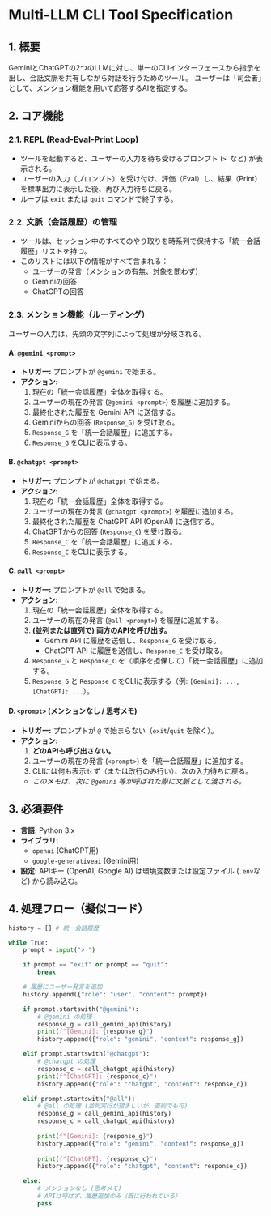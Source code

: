 # Multi-LLM CLI Tool Specification

## 1. 概要

GeminiとChatGPTの2つのLLMに対し、単一のCLIインターフェースから指示を出し、会話文脈を共有しながら対話を行うためのツール。
ユーザーは「司会者」として、メンション機能を用いて応答するAIを指定する。

## 2. コア機能

### 2.1. REPL (Read-Eval-Print Loop)

- ツールを起動すると、ユーザーの入力を待ち受けるプロンプト (`> `など) が表示される。
- ユーザーの入力（プロンプト）を受け付け、評価（Eval）し、結果（Print）を標準出力に表示した後、再び入力待ちに戻る。
- ループは `exit` または `quit` コマンドで終了する。

### 2.2. 文脈（会話履歴）の管理

- ツールは、セッション中のすべてのやり取りを時系列で保持する「統一会話履歴」リストを持つ。
- このリストには以下の情報がすべて含まれる：
    - ユーザーの発言（メンションの有無、対象を問わず）
    - Geminiの回答
    - ChatGPTの回答

### 2.3. メンション機能（ルーティング）

ユーザーの入力は、先頭の文字列によって処理が分岐される。

#### A. `@gemini <prompt>`

- **トリガー:** プロンプトが `@gemini` で始まる。
- **アクション:**
    1. 現在の「統一会話履歴」全体を取得する。
    2. ユーザーの現在の発言 (`@gemini <prompt>`) を履歴に追加する。
    3. 最終化された履歴を Gemini API に送信する。
    4. Geminiからの回答 (`Response_G`) を受け取る。
    5. `Response_G` を「統一会話履歴」に追加する。
    6. `Response_G` をCLIに表示する。

#### B. `@chatgpt <prompt>`

- **トリガー:** プロンプトが `@chatgpt` で始まる。
- **アクション:**
    1. 現在の「統一会話履歴」全体を取得する。
    2. ユーザーの現在の発言 (`@chatgpt <prompt>`) を履歴に追加する。
    3. 最終化された履歴を ChatGPT API (OpenAI) に送信する。
    4. ChatGPTからの回答 (`Response_C`) を受け取る。
    5. `Response_C` を「統一会話履歴」に追加する。
    6. `Response_C` をCLIに表示する。

#### C. `@all <prompt>`

- **トリガー:** プロンプトが `@all` で始まる。
- **アクション:**
    1. 現在の「統一会話履歴」全体を取得する。
    2. ユーザーの現在の発言 (`@all <prompt>`) を履歴に追加する。
    3. **(並列または直列で) 両方のAPIを呼び出す。**
        - Gemini API に履歴を送信し、`Response_G` を受け取る。
        - ChatGPT API に履歴を送信し、`Response_C` を受け取る。
    4. `Response_G` と `Response_C` を（順序を担保して）「統一会話履歴」に追加する。
    5. `Response_G` と `Response_C` をCLIに表示する（例: `[Gemini]: ...`, `[ChatGPT]: ...`）。

#### D. `<prompt>` (メンションなし / 思考メモ)

- **トリガー:** プロンプトが `@` で始まらない（`exit`/`quit` を除く）。
- **アクション:**
    1. **どのAPIも呼び出さない。**
    2. ユーザーの現在の発言 (`<prompt>`) を「統一会話履歴」に追加する。
    3. CLIには何も表示せず（または改行のみ行い）、次の入力待ちに戻る。
    - *このメモは、次に `@gemini` 等が呼ばれた際に文脈として渡される。*

## 3. 必須要件

- **言語:** Python 3.x
- **ライブラリ:**
    - `openai` (ChatGPT用)
    - `google-generativeai` (Gemini用)
- **設定:** APIキー (OpenAI, Google AI) は環境変数または設定ファイル (`.env`など) から読み込む。

## 4. 処理フロー（擬似コード）

```python
history = [] # 統一会話履歴

while True:
    prompt = input("> ")

    if prompt == "exit" or prompt == "quit":
        break

    # 履歴にユーザー発言を追加
    history.append({"role": "user", "content": prompt})

    if prompt.startswith("@gemini"):
        # @gemini の処理
        response_g = call_gemini_api(history)
        print(f"[Gemini]: {response_g}")
        history.append({"role": "gemini", "content": response_g})

    elif prompt.startswith("@chatgpt"):
        # @chatgpt の処理
        response_c = call_chatgpt_api(history)
        print(f"[ChatGPT]: {response_c}")
        history.append({"role": "chatgpt", "content": response_c})

    elif prompt.startswith("@all"):
        # @all の処理 (並列実行が望ましいが、直列でも可)
        response_g = call_gemini_api(history)
        response_c = call_chatgpt_api(history)
        
        print(f"[Gemini]: {response_g}")
        history.append({"role": "gemini", "content": response_g})
        
        print(f"[ChatGPT]: {response_c}")
        history.append({"role": "chatgpt", "content": response_c})

    else:
        # メンションなし (思考メモ)
        # APIは呼ばず、履歴追加のみ（既に行われている）
        pass
